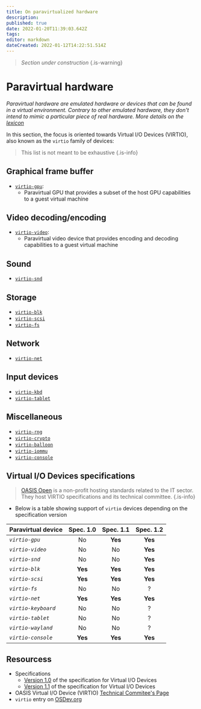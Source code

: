 ```yaml
---
title: On paravirtualized hardware
description: 
published: true
date: 2022-01-20T11:39:03.642Z
tags: 
editor: markdown
dateCreated: 2022-01-12T14:22:51.514Z
---
```


> *Section under construction*
{.is-warning}



# Paravirtual hardware

*Paravirtual hardware are emulated hardware or devices that can be found in a virtual environment. Contrary to other emulated hardware, they don't intend to mimic a particular piece of real hardware. More details on the [lexicon](/virt/lexicon)*

In this section, the focus is oriented towards Virtual I/O Devices (VIRTIO), also known as the `virtio` family of devices:

> This list is not meant to be exhaustive
{.is-info}


## Graphical frame buffer

* [`virtio-gpu`](/virt/virtio/gpu): 
	* Paravirtual GPU that provides a subset of the host GPU capabilities to a guest virtual machine

## Video decoding/encoding

* [`virtio-video`](/virt/virtio/video): 
	* Paravirtual video device that provides encoding and decoding capabilities to a guest virtual machine

## Sound

* [`virtio-snd`](/virt/virtio/snd)

## Storage

* [`virtio-blk`](/virt/virtio/blk)
* [`virtio-scsi`](/virt/virtio/scsi)
* [`virtio-fs`](/virt/virtio/fs)

## Network

* [`virtio-net`](/virt/virtio/net)

## Input devices

* [`virtio-kbd`](/virt/virtio/blk)
* [`virtio-tablet`](/virt/virtio/tabket)

## Miscellaneous

* [`virtio-rng`](/virt/virtio/rng)
* [`virtio-crypto`](/virt/virtio/crypto)
* [`virtio-balloon`](/virt/virtio/balloon)
* [`virtio-iommu`](/virt/virtio/iommu)
* [`virtio-console`](/virt/virtio/console)

## Virtual I/O Devices specifications

> [OASIS Open](https://www.oasis-open.org/org/) is a non-profit hosting standards related to the IT sector. They host VIRTIO specifications and its technical committee.
{.is-info}

* Below is a table showing support of `virtio` devices depending on the specification version

| **Paravirtual device** | Spec. 1.0 | Spec. 1.1 | Spec. 1.2 |
| :- | :-: | :-: | :-: |
| *`virtio-gpu`* | No | **Yes** | **Yes** |
| *`virtio-video`* | No | No | **Yes** |
| *`virtio-snd`* | No | No | **Yes** |
| *`virtio-blk`* | **Yes** | **Yes** | **Yes** |
| *`virtio-scsi`* | **Yes** | **Yes** | **Yes** |
| *`virtio-fs`* | No | No | ? |
| *`virtio-net`* | **Yes** |  **Yes** | **Yes** |
| *`virtio-keyboard`* | No | No | ? |
| *`virtio-tablet`* | No | No | ? |
| *`virtio-wayland`* | No | No | ? |
| *`virtio-console`* | **Yes** | **Yes** | **Yes** |

## Resourcess

* Specifications
	* [Version 1.0](https://docs.oasis-open.org/virtio/virtio/v1.0/virtio-v1.0.html) of the specification for Virtual I/O Devices
	* [Version 1.1](https://docs.oasis-open.org/virtio/virtio/v1.1/csprd01/virtio-v1.1-csprd01.html) of the specification for Virtual I/O Devices
* OASIS Virtual I/O Device (VIRTIO) [Technical Commitee's Page](https://www.oasis-open.org/committees/tc_home.php?wg_abbrev=virtio)
* `virtio` entry on [OSDev.org](https://wiki.osdev.org/Virtio)